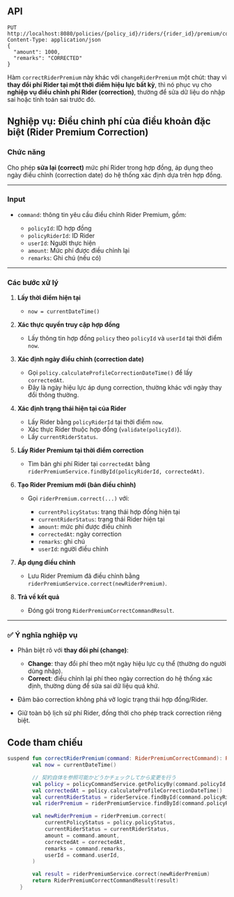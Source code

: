 ## API
```shell
PUT http://localhost:8080/policies/{policy_id}/riders/{rider_id}/premium/correct
Content-Type: application/json
{
  "amount": 1000,
  "remarks": "CORRECTED"
}
```

Hàm `correctRiderPremium` này khác với `changeRiderPremium` một chút: thay vì **thay đổi phí Rider tại một thời điểm hiệu lực bất kỳ**, thì nó phục vụ cho **nghiệp vụ điều chỉnh phí Rider (correction)**, thường để sửa dữ liệu do nhập sai hoặc tính toán sai trước đó.
## Nghiệp vụ: Điều chỉnh phí của điều khoản đặc biệt (Rider Premium Correction)

### Chức năng

Cho phép **sửa lại (correct)** mức phí Rider trong hợp đồng, áp dụng theo ngày điều chỉnh (correction date) do hệ thống xác định dựa trên hợp đồng.

---

### Input

* `command`: thông tin yêu cầu điều chỉnh Rider Premium, gồm:

    * `policyId`: ID hợp đồng
    * `policyRiderId`: ID Rider
    * `userId`: Người thực hiện
    * `amount`: Mức phí được điều chỉnh lại
    * `remarks`: Ghi chú (nếu có)

---

### Các bước xử lý

1. **Lấy thời điểm hiện tại**

    * `now = currentDateTime()`

2. **Xác thực quyền truy cập hợp đồng**

    * Lấy thông tin hợp đồng `policy` theo `policyId` và `userId` tại thời điểm `now`.

3. **Xác định ngày điều chỉnh (correction date)**

    * Gọi `policy.calculateProfileCorrectionDateTime()` để lấy `correctedAt`.
    * Đây là ngày hiệu lực áp dụng correction, thường khác với ngày thay đổi thông thường.

4. **Xác định trạng thái hiện tại của Rider**

    * Lấy Rider bằng `policyRiderId` tại thời điểm `now`.
    * Xác thực Rider thuộc hợp đồng (`validate(policyId)`).
    * Lấy `currentRiderStatus`.

5. **Lấy Rider Premium tại thời điểm correction**

    * Tìm bản ghi phí Rider tại `correctedAt` bằng `riderPremiumService.findById(policyRiderId, correctedAt)`.

6. **Tạo Rider Premium mới (bản điều chỉnh)**

    * Gọi `riderPremium.correct(...)` với:

        * `currentPolicyStatus`: trạng thái hợp đồng hiện tại
        * `currentRiderStatus`: trạng thái Rider hiện tại
        * `amount`: mức phí được điều chỉnh
        * `correctedAt`: ngày correction
        * `remarks`: ghi chú
        * `userId`: người điều chỉnh

7. **Áp dụng điều chỉnh**

    * Lưu Rider Premium đã điều chỉnh bằng `riderPremiumService.correct(newRiderPremium)`.

8. **Trả về kết quả**

    * Đóng gói trong `RiderPremiumCorrectCommandResult`.

---

### ✅ Ý nghĩa nghiệp vụ

* Phân biệt rõ với **thay đổi phí (change)**:

    * **Change**: thay đổi phí theo một ngày hiệu lực cụ thể (thường do người dùng nhập).
    * **Correct**: điều chỉnh lại phí theo ngày correction do hệ thống xác định, thường dùng để sửa sai dữ liệu quá khứ.
* Đảm bảo correction không phá vỡ logic trạng thái hợp đồng/Rider.
* Giữ toàn bộ lịch sử phí Rider, đồng thời cho phép track correction riêng biệt.


## Code tham chiếu
```kotlin
suspend fun correctRiderPremium(command: RiderPremiumCorrectCommand): RiderPremiumCorrectCommandResult {
        val now = currentDateTime()

        // 契約自体を参照可能かどうかチェックしてから変更を行う
        val policy = policyCommandService.getPolicyBy(command.policyId, command.userId, now)
        val correctedAt = policy.calculateProfileCorrectionDateTime()
        val currentRiderStatus = riderService.findById(command.policyRiderId, now).validate(command.policyId).status
        val riderPremium = riderPremiumService.findById(command.policyRiderId, correctedAt)

        val newRiderPremium = riderPremium.correct(
            currentPolicyStatus = policy.policyStatus,
            currentRiderStatus = currentRiderStatus,
            amount = command.amount,
            correctedAt = correctedAt,
            remarks = command.remarks,
            userId = command.userId,
        )

        val result = riderPremiumService.correct(newRiderPremium)
        return RiderPremiumCorrectCommandResult(result)
    }
```